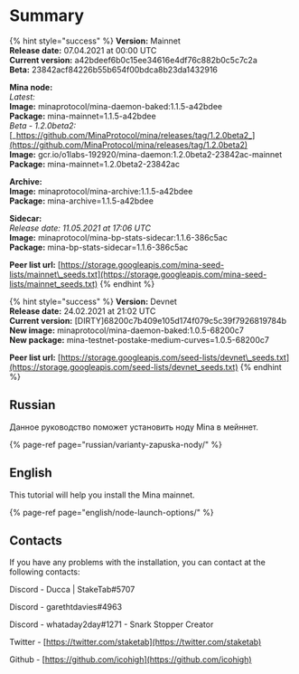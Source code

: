 # Summary

{% hint style="success" %}
**Version:** Mainnet  
**Release date:** 07.04.2021 at 00:00 UTC  
**Current version:** a42bdeef6b0c15ee34616e4df76c882b0c5c7c2a  
**Beta:** 23842acf84226b55b654f00bdca8b23da1432916  
  
**Mina node:**  
_Latest:_  
**Image:** minaprotocol/mina-daemon-baked:1.1.5-a42bdee  
**Package:** mina-mainnet=1.1.5-a42bdee  
_Beta - 1.2.0beta2:_  
[_https://github.com/MinaProtocol/mina/releases/tag/1.2.0beta2_](https://github.com/MinaProtocol/mina/releases/tag/1.2.0beta2)  
**Image:** gcr.io/o1labs-192920/mina-daemon:1.2.0beta2-23842ac-mainnet  
**Package:** mina-mainnet=1.2.0beta2-23842ac

  
**Archive:**  
**Image:** minaprotocol/mina-archive:1.1.5-a42bdee  
**Package:** mina-archive=1.1.5-a42bdee  
  
**Sidecar:**  
_Release date: 11.05.2021 at 17:06 UTC_  
**Image:** minaprotocol/mina-bp-stats-sidecar:1.1.6-386c5ac  
**Package:** mina-bp-stats-sidecar=1.1.6-386c5ac  
  
**Peer list url:** [https://storage.googleapis.com/mina-seed-lists/mainnet\_seeds.txt](https://storage.googleapis.com/mina-seed-lists/mainnet_seeds.txt)
{% endhint %}

{% hint style="success" %}
**Version:** Devnet  
**Release date:** 24.02.2021 at 21:02 UTC  
**Current version:** \[DIRTY\]68200c7b409e105d174f079c5c39f7926819784b  
**New image:** minaprotocol/mina-daemon-baked:1.0.5-68200c7  
**New package:** mina-testnet-postake-medium-curves=1.0.5-68200c7

**Peer list url:** [https://storage.googleapis.com/seed-lists/devnet\_seeds.txt](https://storage.googleapis.com/seed-lists/devnet_seeds.txt)
{% endhint %}

## Russian

Данное руководство поможет установить ноду Mina в мейннет. 

{% page-ref page="russian/varianty-zapuska-nody/" %}

## English

This tutorial will help you install the Mina mainnet.

{% page-ref page="english/node-launch-options/" %}

## Contacts

If you have any problems with the installation, you can contact at the following contacts:

Discord - Ducca \| StakeTab\#5707

Discord - garethtdavies\#4963

Discord - whataday2day\#1271 - Snark Stopper Creator

Twitter - [https://twitter.com/staketab](https://twitter.com/staketab)

Github - [https://github.com/icohigh](https://github.com/icohigh)

